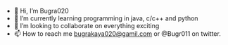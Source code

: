 - 👋 Hi, I’m Bugra020
- 🌱 I’m currently learning programming in java, c/c++ and python
- 💞️ I’m looking to collaborate on everything exciting
- 📫 How to reach me bugrakaya020@gamil.com or @Bugr011 on twitter.

<!---
Bugra020/Bugra020 is a ✨ special ✨ repository because its `README.md` (this file) appears on your GitHub profile.
You can click the Preview link to take a look at your changes.
--->
